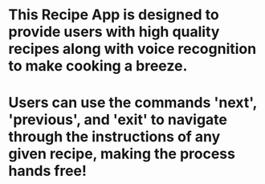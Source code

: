 # This Recipe App is designed to provide users with high quality recipes along with voice recognition to make cooking a breeze. 
# Users can use the commands 'next', 'previous', and 'exit' to navigate through the instructions of any given recipe, making the process hands free!
